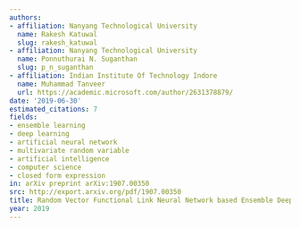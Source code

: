 ```yaml
---
authors:
- affiliation: Nanyang Technological University
  name: Rakesh Katuwal
  slug: rakesh_katuwal
- affiliation: Nanyang Technological University
  name: Ponnuthurai N. Suganthan
  slug: p_n_suganthan
- affiliation: Indian Institute Of Technology Indore
  name: Muhammad Tanveer
  url: https://academic.microsoft.com/author/2631378879/
date: '2019-06-30'
estimated_citations: 7
fields:
- ensemble learning
- deep learning
- artificial neural network
- multivariate random variable
- artificial intelligence
- computer science
- closed form expression
in: arXiv preprint arXiv:1907.00350
src: http://export.arxiv.org/pdf/1907.00350
title: Random Vector Functional Link Neural Network based Ensemble Deep Learning.
year: 2019
---
```

